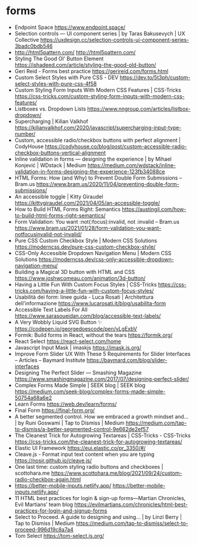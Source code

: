 # forms

* Endpoint Space <https://www.endpoint.space/>
* Selection controls — UI component series | by Taras Bakusevych | UX Collective <https://uxdesign.cc/selection-controls-ui-component-series-3badc0bdb546>
* http://html5pattern.com/ <http://html5pattern.com/>
* Styling The Good Ol' Button Element <https://ishadeed.com/article/styling-the-good-old-button/>
* Geri Reid - Forms best practice <https://gerireid.com/forms.html>
* Custom Select Styles with Pure CSS - DEV <https://dev.to/5t3ph/custom-select-styles-with-pure-css-4f58>
* Custom Styling Form Inputs With Modern CSS Features | CSS-Tricks <https://css-tricks.com/custom-styling-form-inputs-with-modern-css-features/>
* Listboxes vs. Dropdown Lists <https://www.nngroup.com/articles/listbox-dropdown/>
* Supercharging | Kilian Valkhof <https://kilianvalkhof.com/2020/javascript/supercharging-input-type-number/>
* Custom, accessible radio/checkbox buttons with perfect alignment | CodyHouse <https://codyhouse.co/blog/post/custom-accessible-radio-checkbox-buttons-vertical-alignment>
* Inline validation in forms — designing the experience | by Mihael Konjević | WDstack | Medium <https://medium.com/wdstack/inline-validation-in-forms-designing-the-experience-123fb34088ce>
* HTML Forms: How (and Why) to Prevent Double Form Submissions – Bram.us <https://www.bram.us/2020/11/04/preventing-double-form-submissions/>
* An accessible toggle | Kitty Giraudel <https://kittygiraudel.com/2021/04/05/an-accessible-toggle/>
* How to Build HTML Forms Right: Semantics <https://austingil.com/how-to-build-html-forms-right-semantics/>
* Form Validation: You want :not(:focus):invalid, not :invalid – Bram.us <https://www.bram.us/2021/01/28/form-validation-you-want-notfocusinvalid-not-invalid/>
* Pure CSS Custom Checkbox Style | Modern CSS Solutions <https://moderncss.dev/pure-css-custom-checkbox-style/>
* CSS-Only Accessible Dropdown Navigation Menu | Modern CSS Solutions <https://moderncss.dev/css-only-accessible-dropdown-navigation-menu/>
* Building a Magical 3D button with HTML and CSS <https://www.joshwcomeau.com/animation/3d-button/>
* Having a Little Fun With Custom Focus Styles | CSS-Tricks <https://css-tricks.com/having-a-little-fun-with-custom-focus-styles/>
* Usabilità dei form: linee guida - Luca Rosati | Architettura dell'informazione <https://www.lucarosati.it/blog/usabilita-form>
* Accessible Text Labels For All <https://www.sarasoueidan.com/blog/accessible-text-labels/>
* A Very Wobbly Liquid SVG Button ✨ <https://codepen.io/georgedoescode/pen/yLgExbV>
* Formik: Build forms in React, without the tears <https://formik.org/>
* React Select <https://react-select.com/home>
* Javascript Input Mask | imaskjs <https://imask.js.org/>
* Improve Form Slider UX With These 5 Requirements for Slider Interfaces – Articles – Baymard Institute <https://baymard.com/blog/slider-interfaces>
* Designing The Perfect Slider — Smashing Magazine <https://www.smashingmagazine.com/2017/07/designing-perfect-slider/>
* Complex Forms Made Simple | SEEK blog | SEEK blog <https://medium.com/seek-blog/complex-forms-made-simple-50754a68a6e2>
* Learn Forms <https://web.dev/learn/forms/>
* Final Form <https://final-form.org/>
* A better segmented control. How we embraced a growth mindset and… | by Runi Goswami | Tap to Dismiss | Medium <https://medium.com/tap-to-dismiss/a-better-segmented-control-9e662de2ef57>
* The Cleanest Trick for Autogrowing Textareas | CSS-Tricks - CSS-Tricks <https://css-tricks.com/the-cleanest-trick-for-autogrowing-textareas/>
* Elastic UI Framework <https://eui.elastic.co/pr_3350/#/>
* Cleave.js - Format input text content when you are typing <https://nosir.github.io/cleave.js/>
* One last time: custom styling radio buttons and checkboxes | scottohara.me <https://www.scottohara.me/blog/2021/09/24/custom-radio-checkbox-again.html>
* https://better-mobile-inputs.netlify.app/ <https://better-mobile-inputs.netlify.app/>
* 11 HTML best practices for login & sign-up forms—Martian Chronicles, Evil Martians’ team blog <https://evilmartians.com/chronicles/html-best-practices-for-login-and-signup-forms>
* Select to Proceed. A guide to designing and using… | by Linzi Berry | Tap to Dismiss | Medium <https://medium.com/tap-to-dismiss/select-to-proceed-996d19c8a7a4>
* Tom Select <https://tom-select.js.org/>
